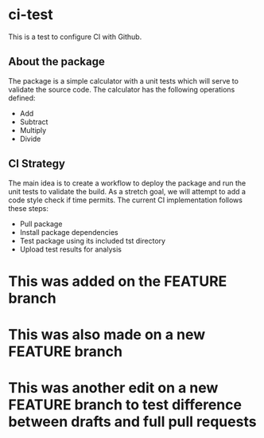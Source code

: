 # ci-test
This is a test to configure CI with Github.

## About the package
The package is a simple calculator with a unit tests which will serve to validate the source code.
The calculator has the following operations defined:
- Add
- Subtract
- Multiply
- Divide

## CI Strategy
The main idea is to create a workflow to deploy the package and run the unit tests to validate the build.
As a stretch goal, we will attempt to add a code style check if time permits.
The current CI implementation follows these steps:
- Pull package
- Install package dependencies
- Test package using its included tst directory
- Upload test results for analysis
# This was added on the FEATURE branch
# This was also made on a new FEATURE branch
# This was another edit on a new FEATURE branch to test difference between drafts and full pull requests
